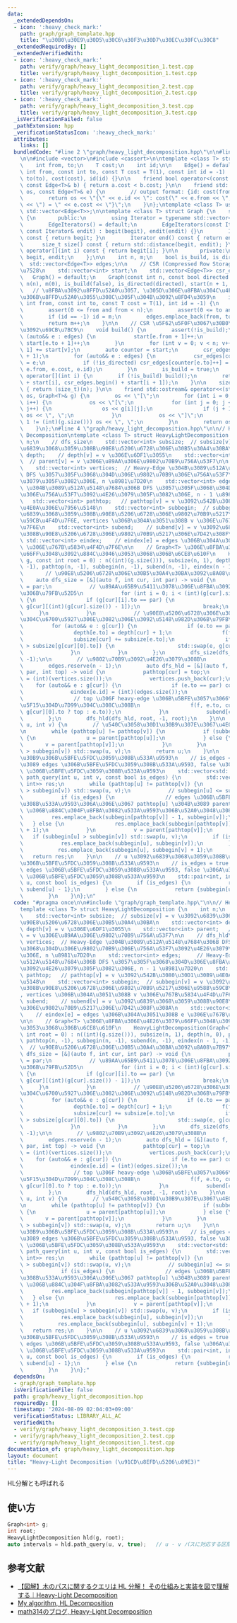 ```yaml
---
data:
  _extendedDependsOn:
  - icon: ':heavy_check_mark:'
    path: graph/graph_template.hpp
    title: "\u30B0\u30E9\u30D5\u30C6\u30F3\u30D7\u30EC\u30FC\u30C8"
  _extendedRequiredBy: []
  _extendedVerifiedWith:
  - icon: ':heavy_check_mark:'
    path: verify/graph/heavy_light_decomposition_1.test.cpp
    title: verify/graph/heavy_light_decomposition_1.test.cpp
  - icon: ':heavy_check_mark:'
    path: verify/graph/heavy_light_decomposition_2.test.cpp
    title: verify/graph/heavy_light_decomposition_2.test.cpp
  - icon: ':heavy_check_mark:'
    path: verify/graph/heavy_light_decomposition_3.test.cpp
    title: verify/graph/heavy_light_decomposition_3.test.cpp
  _isVerificationFailed: false
  _pathExtension: hpp
  _verificationStatusIcon: ':heavy_check_mark:'
  attributes:
    links: []
  bundledCode: "#line 2 \"graph/heavy_light_decomposition.hpp\"\n\n#line 2 \"graph/graph_template.hpp\"\
    \n\n#include <vector>\n#include <cassert>\n\ntemplate <class T> struct Edge {\n\
    \    int from, to;\n    T cost;\n    int id;\n\n    Edge() = default;\n    Edge(const\
    \ int from, const int to, const T cost = T(1), const int id = -1) : from(from),\
    \ to(to), cost(cost), id(id) {}\n\n    friend bool operator<(const Edge<T>& a,\
    \ const Edge<T>& b) { return a.cost < b.cost; }\n\n    friend std::ostream& operator<<(std::ostream&\
    \ os, const Edge<T>& e) {\n        // output format: {id: cost(from, to) = cost}\n\
    \        return os << \"{\" << e.id << \": cost(\" << e.from << \", \" << e.to\
    \ << \") = \" << e.cost << \"}\";\n    }\n};\ntemplate <class T> using Edges =\
    \ std::vector<Edge<T>>;\n\ntemplate <class T> struct Graph {\n    struct EdgeIterators\
    \ {\n       public:\n        using Iterator = typename std::vector<Edge<T>>::iterator;\n\
    \        EdgeIterators() = default;\n        EdgeIterators(const Iterator& begit,\
    \ const Iterator& endit) : begit(begit), endit(endit) {}\n        Iterator begin()\
    \ const { return begit; }\n        Iterator end() const { return endit; }\n  \
    \      size_t size() const { return std::distance(begit, endit); }\n        Edge<T>&\
    \ operator[](int i) const { return begit[i]; }\n\n       private:\n        Iterator\
    \ begit, endit;\n    };\n\n    int n, m;\n    bool is_build, is_directed;\n  \
    \  std::vector<Edge<T>> edges;\n\n    // CSR (Compressed Row Storage) \u5F62\u5F0F\
    \u7528\n    std::vector<int> start;\n    std::vector<Edge<T>> csr_edges;\n\n \
    \   Graph() = default;\n    Graph(const int n, const bool directed = false) :\
    \ n(n), m(0), is_build(false), is_directed(directed), start(n + 1, 0) {}\n\n \
    \   // \u8FBA\u3092\u8FFD\u52A0\u3057, \u305D\u306E\u8FBA\u304C\u4F55\u756A\u76EE\
    \u306B\u8FFD\u52A0\u3055\u308C\u305F\u304B\u3092\u8FD4\u3059\n    int add_edge(const\
    \ int from, const int to, const T cost = T(1), int id = -1) {\n        assert(!is_build);\n\
    \        assert(0 <= from and from < n);\n        assert(0 <= to and to < n);\n\
    \        if (id == -1) id = m;\n        edges.emplace_back(from, to, cost, id);\n\
    \        return m++;\n    }\n\n    // CSR \u5F62\u5F0F\u3067\u30B0\u30E9\u30D5\
    \u3092\u69CB\u7BC9\n    void build() {\n        assert(!is_build);\n        for\
    \ (auto&& e : edges) {\n            start[e.from + 1]++;\n            if (!is_directed)\
    \ start[e.to + 1]++;\n        }\n        for (int v = 0; v < n; v++) start[v +\
    \ 1] += start[v];\n        auto counter = start;\n        csr_edges.resize(start.back()\
    \ + 1);\n        for (auto&& e : edges) {\n            csr_edges[counter[e.from]++]\
    \ = e;\n            if (!is_directed) csr_edges[counter[e.to]++] = Edge(e.to,\
    \ e.from, e.cost, e.id);\n        }\n        is_build = true;\n    }\n\n    EdgeIterators\
    \ operator[](int i) {\n        if (!is_build) build();\n        return EdgeIterators(csr_edges.begin()\
    \ + start[i], csr_edges.begin() + start[i + 1]);\n    }\n\n    size_t size() const\
    \ { return (size_t)(n); }\n\n    friend std::ostream& operator<<(std::ostream&\
    \ os, Graph<T>& g) {\n        os << \"[\";\n        for (int i = 0; i < (int)(g.size());\
    \ i++) {\n            os << \"[\";\n            for (int j = 0; j < (int)(g[i].size());\
    \ j++) {\n                os << g[i][j];\n                if (j + 1 != (int)(g[i].size()))\
    \ os << \", \";\n            }\n            os << \"]\";\n            if (i +\
    \ 1 != (int)(g.size())) os << \", \";\n        }\n        return os << \"]\";\n\
    \    }\n};\n#line 4 \"graph/heavy_light_decomposition.hpp\"\n\n// Heavy-Light\
    \ Decomposition\ntemplate <class T> struct HeavyLightDecomposition {\n    int\
    \ n;\n    // dfs_size\n    std::vector<int> subsize;  // subsize[v] = v \u3092\
    \u6839\u3068\u3059\u308B\u90E8\u5206\u6728\u306E\u30B5\u30A4\u30BA\n    std::vector<int>\
    \ depth;    // depth[v] = v \u306E\u6DF1\u3055\n    std::vector<int> parent; \
    \  // parent[v] = v \u306E\u89AA\u306E\u9802\u70B9\u756A\u53F7\n\n    // dfs_hld\n\
    \    std::vector<int> vertices;  // Heavy-Edge \u304B\u3089\u512A\u5148\u7684\u306B\
    \ DFS \u3057\u305F\u3068\u304D\u306E\u9802\u70B9\u306E\u756A\u53F7\u3092\u4E26\
    \u3079\u305F\u3082\u306E, n \u8981\u7D20\n    std::vector<int> edges;     // Heavy-Edge\
    \ \u304B\u3089\u512A\u5148\u7684\u306B DFS \u3057\u305F\u3068\u304D\u306E\u8FBA\
    \u306E\u756A\u53F7\u3092\u4E26\u3079\u305F\u3082\u306E, n - 1 \u8981\u7D20\n \
    \   std::vector<int> pathtop;   // pathtop[v] = v \u3092\u542B\u3080\u30D1\u30B9\
    \u4E0A\u306E\u7956\u5148\n    std::vector<int> subbegin;  // subbegin[v] = v \u3092\
    \u6839\u3068\u3059\u308B\u90E8\u5206\u6728\u306E\u9802\u70B9\u5217\u306E\u958B\
    \u59CB\u4F4D\u7F6E, vertices \u306B\u304A\u3051\u308B v \u306E\u767B\u5834\u4F4D\
    \u7F6E\n    std::vector<int> subend;    // subend[v] = v \u3092\u6839\u3068\u3059\
    \u308B\u90E8\u5206\u6728\u306E\u9802\u70B9\u5217\u306E\u7D42\u308F\u308A\n   \
    \ std::vector<int> eindex;    // eindex[e] = edges \u306B\u304A\u3051\u308B e\
    \ \u306E\u767B\u5834\u4F4D\u7F6E\n\n    // Graph<T> \u306E\u8FBA\u306E\u4E26\u3079\
    \u66FF\u3048\u3092\u884C\u3046\u3053\u3068\u306B\u6CE8\u610F\n    HeavyLightDecomposition(Graph<T>&\
    \ g, const int root = 0) : n((int)(g.size())), subsize(n, 1), depth(n, 0), parent(n,\
    \ -1), pathtop(n, -1), subbegin(n, -1), subend(n, -1), eindex(n - 1, -1) {\n \
    \       // \u90E8\u5206\u6728\u306E\u30B5\u30A4\u30BA\u3092\u8A08\u7B97\n    \
    \    auto dfs_size = [&](auto f, int cur, int par) -> void {\n            parent[cur]\
    \ = par;\n            // \u89AA\u65B9\u5411\u3078\u306E\u8FBA\u3092\u672B\u5C3E\
    \u306B\u79FB\u52D5\n            for (int i = 0; i < (int)(g[cur].size()); i++)\
    \ {\n                if (g[cur][i].to == par) {\n                    std::swap(g[cur][i],\
    \ g[cur][(int)(g[cur].size()) - 1]);\n                    break;\n           \
    \     }\n            }\n            // \u90E8\u5206\u6728\u306E\u30B5\u30A4\u30BA\
    \u304C\u6700\u5927\u306E\u3082\u306E\u3092\u5148\u982D\u306B\u79FB\u52D5\n   \
    \         for (auto&& e : g[cur]) {\n                if (e.to == par) continue;\n\
    \                depth[e.to] = depth[cur] + 1;\n                f(f, e.to, cur);\n\
    \                subsize[cur] += subsize[e.to];\n                if (subsize[e.to]\
    \ > subsize[g[cur][0].to]) {\n                    std::swap(e, g[cur][0]);\n \
    \               }\n            }\n        };\n        dfs_size(dfs_size, root,\
    \ -1);\n\n        // \u9802\u70B9\u3092\u4E26\u3079\u308B\n        vertices.reserve(n);\n\
    \        edges.reserve(n - 1);\n        auto dfs_hld = [&](auto f, int cur, int\
    \ par, int top) -> void {\n            pathtop[cur] = top;\n            subbegin[cur]\
    \ = (int)(vertices.size());\n            vertices.push_back(cur);\n\n        \
    \    for (auto&& e : g[cur]) {\n                if (e.to == par) continue;\n \
    \               eindex[e.id] = (int)(edges.size());\n                edges.push_back(e.id);\n\
    \                // top \u306F heavy-edge \u306B\u5BFE\u3057\u3066\u306E\u307F\
    \u5F15\u304D\u7D99\u304C\u308C\u308B\n                f(f, e.to, cur, (e.to ==\
    \ g[cur][0].to ? top : e.to));\n            }\n            subend[cur] = (int)(vertices.size());\n\
    \        };\n        dfs_hld(dfs_hld, root, -1, root);\n    }\n\n    int lca(int\
    \ u, int v) {\n        // \u540C\u3058\u30D1\u30B9\u307E\u3067\u4E0A\u304C\u308B\
    \n        while (pathtop[u] != pathtop[v]) {\n            if (subbegin[u] > subbegin[v])\
    \ {\n                u = parent[pathtop[u]];\n            } else {\n         \
    \       v = parent[pathtop[v]];\n            }\n        }\n        if (subbegin[u]\
    \ > subbegin[v]) std::swap(u, v);\n        return u;\n    }\n\n    // u - v \u30D1\
    \u30B9\u306B\u5BFE\u5FDC\u3059\u308B\u533A\u9593\n    // is_edges = true \u306A\
    \u3089 edges \u306B\u5BFE\u5FDC\u3059\u308B\u533A\u9593, false \u306A\u3089 vertices\
    \ \u306B\u5BFE\u5FDC\u3059\u308B\u533A\u9593\n    std::vector<std::pair<int, int>>\
    \ path_query(int u, int v, const bool is_edges) {\n        std::vector<std::pair<int,\
    \ int>> res;\n        while (pathtop[u] != pathtop[v]) {\n            if (subbegin[u]\
    \ > subbegin[v]) std::swap(u, v);\n            // subbegin[u] <= subbegin[v]\n\
    \            if (is_edges) {\n                // edges \u306B\u5BFE\u5FDC\u3059\
    \u308B\u533A\u9593\u306A\u306E\u3067 pathtop[u] \u304B\u3089 parent[pathtop[u]]\
    \ \u306B\u884C\u304F\u8FBA\u3082\u533A\u9593\u306B\u52A0\u3048\u308B\n       \
    \         res.emplace_back(subbegin[pathtop[v]] - 1, subbegin[v]);\n         \
    \   } else {\n                res.emplace_back(subbegin[pathtop[v]], subbegin[v]\
    \ + 1);\n            }\n            v = parent[pathtop[v]];\n        }\n     \
    \   if (subbegin[u] > subbegin[v]) std::swap(u, v);\n        if (is_edges) {\n\
    \            res.emplace_back(subbegin[u], subbegin[v]);\n        } else {\n \
    \           res.emplace_back(subbegin[u], subbegin[v] + 1);\n        }\n     \
    \   return res;\n    }\n\n    // u \u3092\u6839\u3068\u3059\u308B\u90E8\u5206\u6728\
    \u306B\u5BFE\u5FDC\u3059\u308B\u533A\u9593\n    // is_edges = true \u306A\u3089\
    \ edges \u306B\u5BFE\u5FDC\u3059\u308B\u533A\u9593, false \u306A\u3089 vertices\
    \ \u306B\u5BFE\u5FDC\u3059\u308B\u533A\u9593\n    std::pair<int, int> subtree_query(int\
    \ u, const bool is_edges) {\n        if (is_edges) {\n            return {subbegin[u],\
    \ subend[u] - 1};\n        } else {\n            return {subbegin[u], subend[u]};\n\
    \        }\n    }\n};\n"
  code: "#pragma once\n\n#include \"graph/graph_template.hpp\"\n\n// Heavy-Light Decomposition\n\
    template <class T> struct HeavyLightDecomposition {\n    int n;\n    // dfs_size\n\
    \    std::vector<int> subsize;  // subsize[v] = v \u3092\u6839\u3068\u3059\u308B\
    \u90E8\u5206\u6728\u306E\u30B5\u30A4\u30BA\n    std::vector<int> depth;    //\
    \ depth[v] = v \u306E\u6DF1\u3055\n    std::vector<int> parent;   // parent[v]\
    \ = v \u306E\u89AA\u306E\u9802\u70B9\u756A\u53F7\n\n    // dfs_hld\n    std::vector<int>\
    \ vertices;  // Heavy-Edge \u304B\u3089\u512A\u5148\u7684\u306B DFS \u3057\u305F\
    \u3068\u304D\u306E\u9802\u70B9\u306E\u756A\u53F7\u3092\u4E26\u3079\u305F\u3082\
    \u306E, n \u8981\u7D20\n    std::vector<int> edges;     // Heavy-Edge \u304B\u3089\
    \u512A\u5148\u7684\u306B DFS \u3057\u305F\u3068\u304D\u306E\u8FBA\u306E\u756A\u53F7\
    \u3092\u4E26\u3079\u305F\u3082\u306E, n - 1 \u8981\u7D20\n    std::vector<int>\
    \ pathtop;   // pathtop[v] = v \u3092\u542B\u3080\u30D1\u30B9\u4E0A\u306E\u7956\
    \u5148\n    std::vector<int> subbegin;  // subbegin[v] = v \u3092\u6839\u3068\u3059\
    \u308B\u90E8\u5206\u6728\u306E\u9802\u70B9\u5217\u306E\u958B\u59CB\u4F4D\u7F6E\
    , vertices \u306B\u304A\u3051\u308B v \u306E\u767B\u5834\u4F4D\u7F6E\n    std::vector<int>\
    \ subend;    // subend[v] = v \u3092\u6839\u3068\u3059\u308B\u90E8\u5206\u6728\
    \u306E\u9802\u70B9\u5217\u306E\u7D42\u308F\u308A\n    std::vector<int> eindex;\
    \    // eindex[e] = edges \u306B\u304A\u3051\u308B e \u306E\u767B\u5834\u4F4D\u7F6E\
    \n\n    // Graph<T> \u306E\u8FBA\u306E\u4E26\u3079\u66FF\u3048\u3092\u884C\u3046\
    \u3053\u3068\u306B\u6CE8\u610F\n    HeavyLightDecomposition(Graph<T>& g, const\
    \ int root = 0) : n((int)(g.size())), subsize(n, 1), depth(n, 0), parent(n, -1),\
    \ pathtop(n, -1), subbegin(n, -1), subend(n, -1), eindex(n - 1, -1) {\n      \
    \  // \u90E8\u5206\u6728\u306E\u30B5\u30A4\u30BA\u3092\u8A08\u7B97\n        auto\
    \ dfs_size = [&](auto f, int cur, int par) -> void {\n            parent[cur]\
    \ = par;\n            // \u89AA\u65B9\u5411\u3078\u306E\u8FBA\u3092\u672B\u5C3E\
    \u306B\u79FB\u52D5\n            for (int i = 0; i < (int)(g[cur].size()); i++)\
    \ {\n                if (g[cur][i].to == par) {\n                    std::swap(g[cur][i],\
    \ g[cur][(int)(g[cur].size()) - 1]);\n                    break;\n           \
    \     }\n            }\n            // \u90E8\u5206\u6728\u306E\u30B5\u30A4\u30BA\
    \u304C\u6700\u5927\u306E\u3082\u306E\u3092\u5148\u982D\u306B\u79FB\u52D5\n   \
    \         for (auto&& e : g[cur]) {\n                if (e.to == par) continue;\n\
    \                depth[e.to] = depth[cur] + 1;\n                f(f, e.to, cur);\n\
    \                subsize[cur] += subsize[e.to];\n                if (subsize[e.to]\
    \ > subsize[g[cur][0].to]) {\n                    std::swap(e, g[cur][0]);\n \
    \               }\n            }\n        };\n        dfs_size(dfs_size, root,\
    \ -1);\n\n        // \u9802\u70B9\u3092\u4E26\u3079\u308B\n        vertices.reserve(n);\n\
    \        edges.reserve(n - 1);\n        auto dfs_hld = [&](auto f, int cur, int\
    \ par, int top) -> void {\n            pathtop[cur] = top;\n            subbegin[cur]\
    \ = (int)(vertices.size());\n            vertices.push_back(cur);\n\n        \
    \    for (auto&& e : g[cur]) {\n                if (e.to == par) continue;\n \
    \               eindex[e.id] = (int)(edges.size());\n                edges.push_back(e.id);\n\
    \                // top \u306F heavy-edge \u306B\u5BFE\u3057\u3066\u306E\u307F\
    \u5F15\u304D\u7D99\u304C\u308C\u308B\n                f(f, e.to, cur, (e.to ==\
    \ g[cur][0].to ? top : e.to));\n            }\n            subend[cur] = (int)(vertices.size());\n\
    \        };\n        dfs_hld(dfs_hld, root, -1, root);\n    }\n\n    int lca(int\
    \ u, int v) {\n        // \u540C\u3058\u30D1\u30B9\u307E\u3067\u4E0A\u304C\u308B\
    \n        while (pathtop[u] != pathtop[v]) {\n            if (subbegin[u] > subbegin[v])\
    \ {\n                u = parent[pathtop[u]];\n            } else {\n         \
    \       v = parent[pathtop[v]];\n            }\n        }\n        if (subbegin[u]\
    \ > subbegin[v]) std::swap(u, v);\n        return u;\n    }\n\n    // u - v \u30D1\
    \u30B9\u306B\u5BFE\u5FDC\u3059\u308B\u533A\u9593\n    // is_edges = true \u306A\
    \u3089 edges \u306B\u5BFE\u5FDC\u3059\u308B\u533A\u9593, false \u306A\u3089 vertices\
    \ \u306B\u5BFE\u5FDC\u3059\u308B\u533A\u9593\n    std::vector<std::pair<int, int>>\
    \ path_query(int u, int v, const bool is_edges) {\n        std::vector<std::pair<int,\
    \ int>> res;\n        while (pathtop[u] != pathtop[v]) {\n            if (subbegin[u]\
    \ > subbegin[v]) std::swap(u, v);\n            // subbegin[u] <= subbegin[v]\n\
    \            if (is_edges) {\n                // edges \u306B\u5BFE\u5FDC\u3059\
    \u308B\u533A\u9593\u306A\u306E\u3067 pathtop[u] \u304B\u3089 parent[pathtop[u]]\
    \ \u306B\u884C\u304F\u8FBA\u3082\u533A\u9593\u306B\u52A0\u3048\u308B\n       \
    \         res.emplace_back(subbegin[pathtop[v]] - 1, subbegin[v]);\n         \
    \   } else {\n                res.emplace_back(subbegin[pathtop[v]], subbegin[v]\
    \ + 1);\n            }\n            v = parent[pathtop[v]];\n        }\n     \
    \   if (subbegin[u] > subbegin[v]) std::swap(u, v);\n        if (is_edges) {\n\
    \            res.emplace_back(subbegin[u], subbegin[v]);\n        } else {\n \
    \           res.emplace_back(subbegin[u], subbegin[v] + 1);\n        }\n     \
    \   return res;\n    }\n\n    // u \u3092\u6839\u3068\u3059\u308B\u90E8\u5206\u6728\
    \u306B\u5BFE\u5FDC\u3059\u308B\u533A\u9593\n    // is_edges = true \u306A\u3089\
    \ edges \u306B\u5BFE\u5FDC\u3059\u308B\u533A\u9593, false \u306A\u3089 vertices\
    \ \u306B\u5BFE\u5FDC\u3059\u308B\u533A\u9593\n    std::pair<int, int> subtree_query(int\
    \ u, const bool is_edges) {\n        if (is_edges) {\n            return {subbegin[u],\
    \ subend[u] - 1};\n        } else {\n            return {subbegin[u], subend[u]};\n\
    \        }\n    }\n};"
  dependsOn:
  - graph/graph_template.hpp
  isVerificationFile: false
  path: graph/heavy_light_decomposition.hpp
  requiredBy: []
  timestamp: '2024-08-09 02:04:03+09:00'
  verificationStatus: LIBRARY_ALL_AC
  verifiedWith:
  - verify/graph/heavy_light_decomposition_3.test.cpp
  - verify/graph/heavy_light_decomposition_2.test.cpp
  - verify/graph/heavy_light_decomposition_1.test.cpp
documentation_of: graph/heavy_light_decomposition.hpp
layout: document
title: "Heavy-Light Decomposition (\u91CD\u8EFD\u5206\u89E3)"
---
```


HL分解とも呼ばれる

## 使い方

```cpp
Graph<int> g;
int root;
HeavyLightDecomposition hld(g, root);
auto intervals = hld.path_query(u, v, true);   // u - v パスに対応する区間を列挙 (区間の長さが 0 の場合もあり)
```

## 参考文献
- [【図解】木のパスに関するクエリは HL 分解！ その仕組みと実装を図で理解する｜Heavy-Light Decomposition](https://qiita.com/Pro_ktmr/items/4e1e051ea0561772afa3)
- [My algorithm, HL Decomposition](https://kopricky.github.io/code/DataStructure_OnGraph/hl_decomposition.html)
- [math314のブログ, Heavy-Light Decomposition](https://math314.hateblo.jp/entry/2014/06/24/220107)